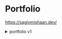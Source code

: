 # Portfolio

https://sagivmishaan.dev/

<details>
    <summary>portfolio v1</summary>
    
    - snap scrolling  
    - animations  
    - conditional styling   
    - responsive 
  
</details> 
